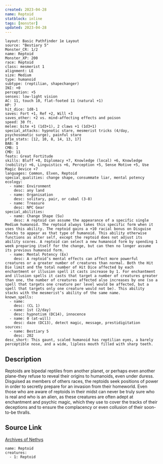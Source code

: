 ```yaml
---
created: 2023-04-28
name: Reptoid
statblock: inline
tags: [monster]
updated: 2023-04-28
---
```

```statblock
layout: Basic Pathfinder 1e Layout
source: "Bestiary 5"
Monster_CR: 1/2
name: Reptoid
Monster_XP: 200
race: Reptoid
class: mesmerist 1
alignment: LE
size: Medium
type: humanoid
subtype: (reptilian, shapechanger)
INI: +0
perception: +5
senses: low-light vision
AC: 11, touch 10, flat-footed 11 (natural +1)
HP: 7
hit_dice: 1d8-1
saves: Fort +1, Ref +2, Will +3
saves_other: +2 vs. mind-affecting effects and poison
speed: 30 ft.
melee: bite +1 (1d3+1), 2 claws +1 (1d3+1)
special_attacks: hypnotic stare, mesmerist tricks (4/day, psychosomatic surge), painful stare
pf1e_stats: [12, 10, 8, 14, 13, 17]
BAB: 0
CMB: 1
CMD: 11
feats: Great Fortitude
skills: Bluff +8, Diplomacy +7, Knowledge (local) +6, Knowledge (nobility) +6, Linguistics +6, Perception +5, Sense Motive +5, Use Magic Device +7
languages: Common, Elven, Reptoid
special_qualities: change shape, consummate liar, mental potency
ecology:
  - name: Environment
    desc: any land
  - name: Organisation
    desc: solitary, pair, or cabal (3-8)
  - name: Treasure
    desc: NPC Gear
special_abilities:
  - name: Change Shape (Su)
    desc: A reptoid can assume the appearance of a specific single Medium humanoid. The reptoid always takes this specific form when it uses this ability. The reptoid gains a +10 racial bonus on Disguise checks to appear as that type of humanoid. This ability otherwise functions as alter self, except the reptoid does not adjust its ability scores. A reptoid can select a new humanoid form by spending 1 week preparing itself for the change, but can then no longer assume its previous humanoid form.
  - name: Mental Potency (Ex)
    desc: A reptoid’s mental effects can affect more powerful creatures or a greater number of creatures than normal. Both the Hit Die limit and the total number of Hit Dice affected by each enchantment or illusion spell it casts increase by 1. For enchantment and illusion spells it casts that target a number of creatures greater than one, the number of creatures affected also increases by one (so a spell that targets one creature per level would be affected, but a spell that targets only one creature would not be). This ability stacks with the mesmerist’s ability of the same name.
known_spells:
  - name:
    desc: (CL 1)
  - name: 1st (2/day)
    desc: hypnotism (DC14), innocence
  - name: 0 (at-will)
    desc: daze (DC13), detect magic, message, prestidigitation
sources:
  - name: Bestiary 5
    desc: 202
desc_short: This gaunt, scaled humanoid has reptilian eyes, a barely perceptible nose, and a wide, lipless mouth filled with sharp teeth.
```
## Description
Reptoids are bipedal reptiles from another planet, or perhaps even another plane-they refuse to reveal their origins to humanoids, even under duress. Disguised as members of others races, the reptoids seek positions of power in order to secretly prepare for an invasion from their homeworld. Even those who are aware of reptoids in their midst can never be truly sure who is real and who is an alien, as these creatures are often adept at enchantment and psychic magic, which they use to cover the tracks of their deceptions and to ensure the complacency or even collusion of their soon-to-be thralls.
## Source Link
[Archives of Nethys](https://aonprd.com/MonsterDisplay.aspx?ItemName=Reptoid)
```encounter-table
name: Reptoid
creatures:
  - 1: Reptoid
```
